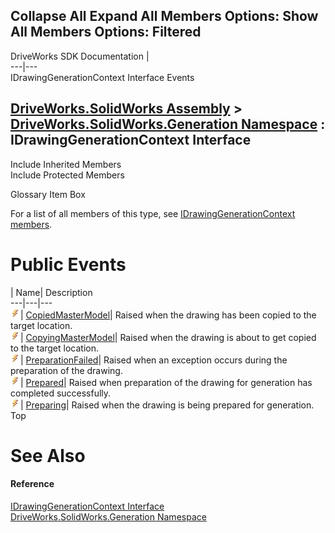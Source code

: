 Collapse All Expand All Members Options: Show All  Members Options: Filtered   
---  
DriveWorks SDK Documentation  |   
---|---  
IDrawingGenerationContext Interface Events   
  
[DriveWorks.SolidWorks Assembly](topic13342.md) > [DriveWorks.SolidWorks.Generation Namespace](topic15094.md) : IDrawingGenerationContext Interface  
---  
  
Include Inherited Members    
Include Protected Members    


Glossary Item Box

For a list of all members of this type, see [IDrawingGenerationContext members](topic15136.md).

# Public Events

| Name| Description  
---|---|---  
![ Event](dotnetimages/Event.gif)| [CopiedMasterModel](topic15142.md)| Raised when the drawing has been copied to the target location.   
![ Event](dotnetimages/Event.gif)| [CopyingMasterModel](topic15143.md)| Raised when the drawing is about to get copied to the target location.   
![ Event](dotnetimages/Event.gif)| [PreparationFailed](topic15144.md)| Raised when an exception occurs during the preparation of the drawing.   
![ Event](dotnetimages/Event.gif)| [Prepared](topic15145.md)| Raised when preparation of the drawing for generation has completed successfully.   
![ Event](dotnetimages/Event.gif)| [Preparing](topic15146.md)| Raised when the drawing is being prepared for generation.   
Top

# See Also

#### Reference

[IDrawingGenerationContext Interface](topic15135.md)   
[DriveWorks.SolidWorks.Generation Namespace](topic15094.md)


